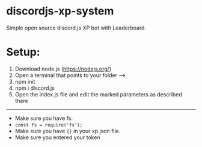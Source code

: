 # discordjs-xp-system
Simple open source discord.js XP bot with Leaderboard.
# Setup:
1. Download node.js (https://nodejs.org/)
2. Open a terminal that points to your folder -->
3. npm init
4. npm i discord.js
5. Open the index.js file and edit the marked parameters as described there
----------
- Make sure you have fs. 
 - `const fs = require('fs');`
 - Make sure you have `{}` in your xp.json file.
 - Make sure you entered your token
